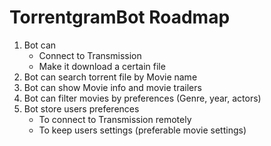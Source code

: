 # TorrentgramBot Roadmap
1. Bot can
   - Connect to Transmission
   - Make it download a certain file
2. Bot can search torrent file by Movie name
3. Bot can show Movie info and movie trailers
4. Bot can filter movies by preferences (Genre, year, actors)
5. Bot store users preferences
   - To connect to Transmission remotely
   - To keep users settings (preferable movie settings)

